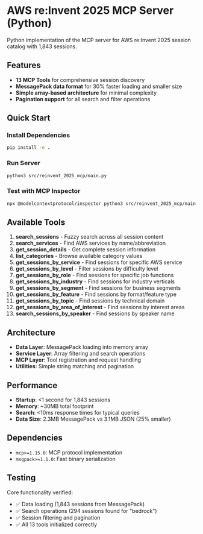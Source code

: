 # AWS re:Invent 2025 MCP Server (Python)

Python implementation of the MCP server for AWS re:Invent 2025 session catalog with 1,843 sessions.

## Features

- **13 MCP Tools** for comprehensive session discovery
- **MessagePack data format** for 30% faster loading and smaller size
- **Simple array-based architecture** for minimal complexity
- **Pagination support** for all search and filter operations

## Quick Start

### Install Dependencies
```bash
pip install -e .
```

### Run Server
```bash
python3 src/reinvent_2025_mcp/main.py
```

### Test with MCP Inspector
```bash
npx @modelcontextprotocol/inspector python3 src/reinvent_2025_mcp/main.py
```

## Available Tools

1. **search_sessions** - Fuzzy search across all session content
2. **search_services** - Find AWS services by name/abbreviation  
3. **get_session_details** - Get complete session information
4. **list_categories** - Browse available category values
5. **get_sessions_by_service** - Find sessions for specific AWS service
6. **get_sessions_by_level** - Filter sessions by difficulty level
7. **get_sessions_by_role** - Find sessions for specific job functions
8. **get_sessions_by_industry** - Find sessions for industry verticals
9. **get_sessions_by_segment** - Find sessions for business segments
10. **get_sessions_by_feature** - Find sessions by format/feature type
11. **get_sessions_by_topic** - Find sessions by technical domain
12. **get_sessions_by_area_of_interest** - Find sessions by interest areas
13. **search_sessions_by_speaker** - Find sessions by speaker name

## Architecture

- **Data Layer**: MessagePack loading into memory array
- **Service Layer**: Array filtering and search operations  
- **MCP Layer**: Tool registration and request handling
- **Utilities**: Simple string matching and pagination

## Performance

- **Startup**: <1 second for 1,843 sessions
- **Memory**: ~30MB total footprint
- **Search**: <10ms response times for typical queries
- **Data Size**: 2.3MB MessagePack vs 3.1MB JSON (25% smaller)

## Dependencies

- `mcp>=1.15.0`: MCP protocol implementation
- `msgpack>=1.1.0`: Fast binary serialization

## Testing

Core functionality verified:
- ✅ Data loading (1,843 sessions from MessagePack)
- ✅ Search operations (294 sessions found for "bedrock")
- ✅ Session filtering and pagination
- ✅ All 13 tools initialized correctly
